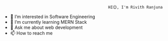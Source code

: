                                                   HI😊, I'm Rivith Ranjuna



- 👀 I’m interested in Software Engineering
- 🌱 I’m currently learning MERN Stack
- 💬 Ask me about web development
- 📫 How to reach me  
 

<!---
Ranjuna120/Ranjuna120 is a ✨ special ✨ repository because its `README.md` (this file) appears on your GitHub profile.
You can click the Preview link to take a look at your changes.
--->
